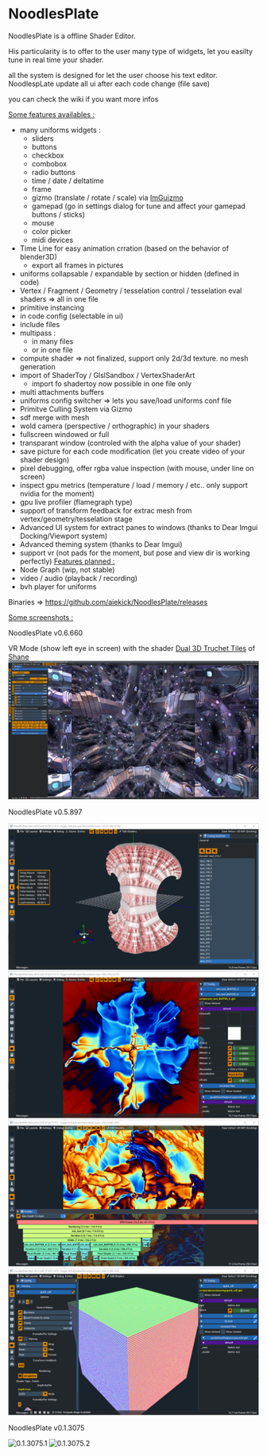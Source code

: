 # NoodlesPlate

NoodlesPlate is a offline Shader Editor. 

His particularity is to offer to the user many type of widgets, let you easilty tune in real time your shader.

all the system is designed for let the user choose his text editor. NoodlespLate update all ui after each code change (file save)

you can check the wiki if you want more infos

<ins>Some features availables :</ins>
* many uniforms widgets :
  * sliders
  * buttons
  * checkbox
  * combobox
  * radio buttons
  * time / date / deltatime
  * frame
  * gizmo (translate / rotate / scale) via [ImGuizmo](https://github.com/CedricGuillemet/ImGuizmo)
  * gamepad (go in settings dialog for tune and affect your gamepad buttons / sticks)
  * mouse
  * color picker
  * midi devices
* Time Line for easy animation crration (based on the behavior of blender3D)
  * export all frames in pictures
* uniforms collapsable / expandable by section or hidden (defined in code)
* Vertex / Fragment / Geometry / tesselation control / tesselation eval shaders => all in one file
* primitive instancing
* in code config (selectable in ui)
* include files
* multipass :
  * in many files
  * or in one file
* compute shader => not finalized, support only 2d/3d texture. no mesh generation
* import of ShaderToy / GlslSandbox / VertexShaderArt
  * import fo shadertoy now possible in one file only
* multi attachments buffers
* uniforms config switcher => lets you save/load uniforms conf file
* Primitve Culling System via Gizmo
* sdf merge with mesh
* wold camera (perspective / orthographic) in your shaders
* fullscreen windowed or full
* transparant window (controled with the alpha value of your shader)
* save picture for each code modification (let you create video of your shader design)
* pixel debugging, offer rgba value inspection (with mouse, under line on screen)
* inspect gpu metrics (temperature / load / memory / etc.. only support nvidia for the moment)
* gpu live profiler (flamegraph type)
* support of transform feedback for extrac mesh from vertex/geometry/tesselation stage
* Advanced UI system for extract panes to windows (thanks to Dear Imgui Docking/Viewport system)
* Advanced theming system (thanks to Dear Imgui)
* support vr (not pads for the moment, but pose and view dir is working perfectly)
<ins>Features planned :</ins>
* Node Graph (wip, not stable)
* video / audio (playback / recording)
* bvh player for uniforms

Binaries => https://github.com/aiekick/NoodlesPlate/releases

<ins>Some screenshots :</ins>

NoodlesPlate v0.6.660

VR Mode (show left eye in screen) with the shader [Dual 3D Truchet Tiles](https://www.shadertoy.com/view/4l2cD3) of [Shane](https://www.shadertoy.com/user/Shane)
![0.6.660.1](vlc_SNqaS5IBxD.jpg)

NoodlesPlate v0.5.897

![0.5.897.1](NoodlesPlate_Msvc_x64_N69aImL27C.png)
![0.5.897.2](NoodlesPlate_Msvc_x64_UXpK9TMq4S.png)
![0.5.897.3](NoodlesPlate_Msvc_x64_wPe36WwlZX.png)
![0.5.897.4](NoodlesPlate_Msvc_x64_ldzPsKLqlK.png)

NoodlesPlate v0.1.3075

![0.1.3075.1](NoodlesPlate_MSVC_x64_Release_2019-07-14_05-54-36.png)
![0.1.3075.2](NoodlesPlate_MSVC_x64_Release_2019-07-14_05-55-13.png)
